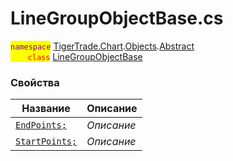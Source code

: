 
# LineGroupObjectBase.cs
<mark style="color:purple;">`namespace`</mark> [TigerTrade.Chart](../../../../TigerTrade.Chart.md).[Objects](../../../../TigerTrade.Chart/Objects.md).[Abstract](../../../../TigerTrade.Chart/Objects/Abstract.md)  
<mark style="color:red;">&nbsp;&nbsp;&nbsp;&nbsp;&nbsp;&nbsp;&nbsp;`class`</mark> [LineGroupObjectBase](../LineGroupObjectBase.cs.md)

### Свойства
| Название | Описание |
| --- | --- |
| [`EndPoints;`](./Свойства/EndPoints;.md) | *Описание* |
| [`StartPoints;`](./Свойства/StartPoints;.md) | *Описание* |

